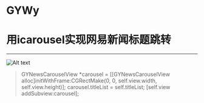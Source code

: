 # GYWy
用icarousel实现网易新闻标题跳转
====================

---------------------

![Alt text](/http://ww3.sinaimg.cn/bmiddle/bcd340f3gw1f1p7ytjb9oj208c198juw.jpg/to/img.jpg)




> 
> 
>  GYNewsCarouselView *carousel = [[GYNewsCarouselView alloc]initWithFrame:CGRectMake(0, 0, self.view.width, self.view.height)];
    carousel.titleList = self.titleList;
    [self.view addSubview:carousel];
>
> 

